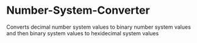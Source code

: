 # Number-System-Converter
Converts decimal number system values to binary number system values and then binary system values to hexidecimal system values
